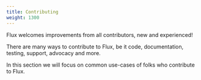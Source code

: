 ```yaml
---
title: Contributing
weight: 1300
---
```


Flux welcomes improvements from all contributors, new and experienced!

There are many ways to contribute to Flux, be it code, documentation, testing, support, advocacy and more.

In this section we will focus on common use-cases of folks who contribute to Flux.
